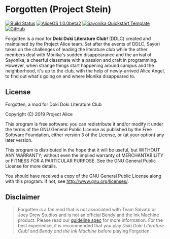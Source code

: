# Forgotten (Project Stein)

[![Build Status](https://travis-ci.com/ProjectAliceDev/stein.svg?branch=master)](https://travis-ci.com/ProjectAliceDev/stein) [![AliceOS 1.0.0beta2](https://img.shields.io/badge/aliceos-1.0.0beta2-yellow.svg)](https://github.com/ProjectAliceDev/aliceos) [![Sayonika Quickstart Template](https://img.shields.io/badge/quickstart--oss-1.0.2-orange.svg)](https://github.com/Sayo-nika/quickstart-oss) [![GitHub](https://img.shields.io/github/license/projectalicedev/stein.svg)](LICENSE)

Forgotten is a mod for **Doki Doki Literature Club!** (DDLC) created and maintained by the Project Alice team. Set after the events of DDLC, Sayori takes on the challenges of leading the literature club while the other members deal with Monika's sudden disappearance and the arrival of Sayonika, a cheerful classmate with a passion and craft in programming. However, when strange things start happening around campus and the neighborhood, it's up to the club, with the help of newly-arrived Alice Angel, to find out what's going on and where Monika disappeared to.

## License

Forgotten, a mod for Doki Doki Literature Club

Copyright (C) 2019 Project Alice

This program is free software: you can redistribute it and/or modify
it under the terms of the GNU General Public License as published by
the Free Software Foundation, either version 3 of the License, or
(at your option) any later version.

This program is distributed in the hope that it will be useful,
but WITHOUT ANY WARRANTY; without even the implied warranty of
MERCHANTABILITY or FITNESS FOR A PARTICULAR PURPOSE.  See the
GNU General Public License for more details.

You should have received a copy of the GNU General Public License
along with this program.  If not, see <http://www.gnu.org/licenses/>.

## Disclaimer

> Forgotten is a fan mod that is not associated with Team Salvato or Joey Drew Studios and is not an official Bendy and the Ink Machine product. Please read our [guideline spec](https://theangelreturns.aliceos.app/policies.html) for more information. For the best experience, it is recommended that you play _Doki Doki Literature Club!_ and _Bendy and the Ink Machine_ before playing Forgotten.